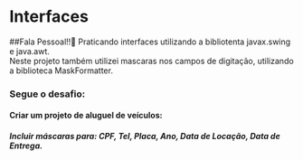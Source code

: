 # Interfaces
##Fala Pessoal!!👋
Praticando interfaces utilizando a bibliotenta javax.swing e java.awt. <br/> Neste projeto também utilizei mascaras nos campos de digitação, utilizando a biblioteca MaskFormatter.

### Segue o desafio:

#### Criar um projeto de aluguel de veículos:
##### Incluir máscaras para: CPF, Tel, Placa, Ano, Data de Locação, Data de Entrega.
